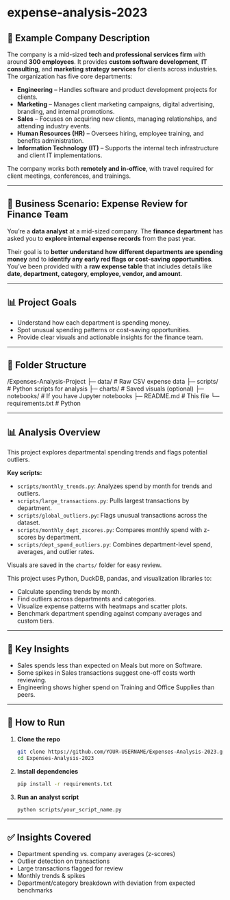 # expense-analysis-2023

## 🏢 Example Company Description

The company is a mid-sized **tech and professional services firm** with around **300 employees**. It provides **custom software development**, **IT consulting**, and **marketing strategy services** for clients across industries.  
The organization has five core departments:  

- **Engineering** – Handles software and product development projects for clients.  
- **Marketing** – Manages client marketing campaigns, digital advertising, branding, and internal promotions.  
- **Sales** – Focuses on acquiring new clients, managing relationships, and attending industry events.  
- **Human Resources (HR)** – Oversees hiring, employee training, and benefits administration.  
- **Information Technology (IT)** – Supports the internal tech infrastructure and client IT implementations.

The company works both **remotely and in-office**, with travel required for client meetings, conferences, and trainings.

---

## 💼 Business Scenario: Expense Review for Finance Team

You’re a **data analyst** at a mid-sized company. The **finance department** has asked you to **explore internal expense records** from the past year.

Their goal is to **better understand how different departments are spending money** and to **identify any early red flags or cost-saving opportunities**.  
You’ve been provided with a **raw expense table** that includes details like **date, department, category, employee, vendor, and amount**.

---

## 📊 Project Goals

- Understand how each department is spending money.
- Spot unusual spending patterns or cost-saving opportunities.
- Provide clear visuals and actionable insights for the finance team.
  
---

## 📁 Folder Structure
/Expenses-Analysis-Project
├─ data/               # Raw CSV expense data
├─ scripts/            # Python scripts for analysis
├─ charts/             # Saved visuals (optional)
├─ notebooks/          # If you have Jupyter notebooks
├─ README.md           # This file
└─ requirements.txt    # Python 

---

## 📊 Analysis Overview

This project explores departmental spending trends and flags potential outliers.

**Key scripts:**
- `scripts/monthly_trends.py`: Analyzes spend by month for trends and outliers.
- `scripts/large_transactions.py`: Pulls largest transactions by department.
- `scripts/global_outliers.py`: Flags unusual transactions across the dataset.
- `scripts/monthly_dept_zscores.py`: Compares monthly spend with z-scores by department.
- `scripts/dept_spend_outliers.py`: Combines department-level spend, averages, and outlier rates.

Visuals are saved in the `charts/` folder for easy review.

This project uses Python, DuckDB, pandas, and visualization libraries to:
- Calculate spending trends by month.
- Find outliers across departments and categories.
- Visualize expense patterns with heatmaps and scatter plots.
- Benchmark department spending against company averages and custom tiers.

---

## 🔑 Key Insights

- Sales spends less than expected on Meals but more on Software.
- Some spikes in Sales transactions suggest one-off costs worth reviewing.
- Engineering shows higher spend on Training and Office Supplies than peers.
  
---

## 🚀 How to Run

1. **Clone the repo**
   ```bash
   git clone https://github.com/YOUR-USERNAME/Expenses-Analysis-2023.git
   cd Expenses-Analysis-2023
   ```
   
2. **Install dependencies**
   ```bash
   pip install -r requirements.txt
   ```
   
3. **Run an analyst script**
   ```bash
   python scripts/your_script_name.py
   ```
   
---

## ✅ Insights Covered

- Department spending vs. company averages (z-scores)
- Outlier detection on transactions
- Large transactions flagged for review
- Monthly trends & spikes
- Department/category breakdown with deviation from expected benchmarks





   

